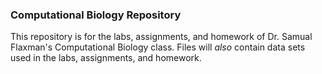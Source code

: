 ### Computational Biology Repository

This repository is for the labs, assignments, and homework of Dr. Samual
Flaxman's Computational Biology class. Files will *also* contain data
sets used in the labs, assignments, and homework.
